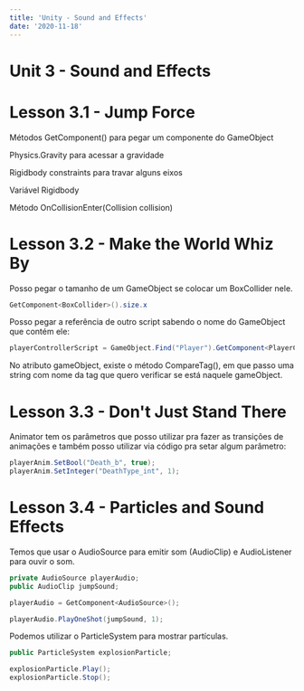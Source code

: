 ```yaml
---
title: 'Unity - Sound and Effects'
date: '2020-11-18'
---
```


# Unit 3 - Sound and Effects

# Lesson 3.1 - Jump Force

Métodos GetComponent() para pegar um componente do GameObject

Physics.Gravity para acessar a gravidade

Rigidbody constraints para travar alguns eixos

Variável Rigidbody

Método OnCollisionEnter(Collision collision)

# Lesson 3.2 - Make the World Whiz By

Posso pegar o tamanho de um GameObject se colocar um BoxCollider nele.

```csharp
GetComponent<BoxCollider>().size.x
```

Posso pegar a referência de outro script sabendo o nome do GameObject que contém ele:

```csharp
playerControllerScript = GameObject.Find("Player").GetComponent<PlayerController>();
```

No atributo gameObject, existe o método CompareTag(), em que passo uma string com nome da tag que quero verificar se está naquele gameObject.

# Lesson 3.3 - Don't Just Stand There

Animator tem os parâmetros que posso utilizar pra fazer as transições de animações e também posso utilizar via código pra setar algum parâmetro:

```csharp
playerAnim.SetBool("Death_b", true);
playerAnim.SetInteger("DeathType_int", 1);
```

# Lesson 3.4 - Particles and Sound Effects

Temos que usar o AudioSource para emitir som (AudioClip) e AudioListener para ouvir o som.

```csharp
private AudioSource playerAudio;
public AudioClip jumpSound;

playerAudio = GetComponent<AudioSource>();

playerAudio.PlayOneShot(jumpSound, 1);
```

Podemos utilizar o ParticleSystem para mostrar partículas.

```csharp
public ParticleSystem explosionParticle;

explosionParticle.Play();
explosionParticle.Stop();
```
